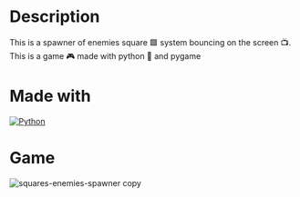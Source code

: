 # Description

This is a spawner of enemies square 🟩 system bouncing on the screen 📺. This is a game 🎮 made with python 🐍 and pygame

# Made with

[![Python](https://img.shields.io/badge/python-2b5b84?style=for-the-badge&logo=python&logoColor=white&labelColor=000000)]()

# Game


![squares-enemies-spawner copy](https://github.com/user-attachments/assets/cece93b5-2489-4b76-8b10-d9fc10cb3042)



